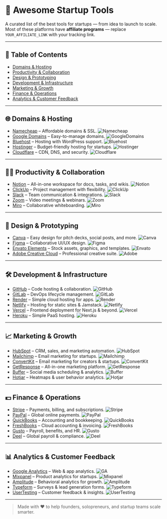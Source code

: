 # 🚀 Awesome Startup Tools

A curated list of the best tools for startups — from idea to launch to scale.  
Most of these platforms have **affiliate programs** — replace `YOUR_AFFILIATE_LINK` with your tracking link.  

---

## 📌 Table of Contents
- [Domains & Hosting](#domains--hosting)
- [Productivity & Collaboration](#productivity--collaboration)
- [Design & Prototyping](#design--prototyping)
- [Development & Infrastructure](#development--infrastructure)
- [Marketing & Growth](#marketing--growth)
- [Finance & Operations](#finance--operations)
- [Analytics & Customer Feedback](#analytics--customer-feedback)

---

## 🌐 Domains & Hosting
- [Namecheap](YOUR_AFFILIATE_LINK) – Affordable domains & SSL. ![Namecheap](https://img.shields.io/badge/Domains-Namecheap-orange)  
- [Google Domains](YOUR_AFFILIATE_LINK) – Easy-to-manage domains. ![GoogleDomains](https://img.shields.io/badge/Domains-Google-blue)  
- [Bluehost](YOUR_AFFILIATE_LINK) – Hosting with WordPress support. ![Bluehost](https://img.shields.io/badge/Hosting-Bluehost-lightblue)  
- [Hostinger](YOUR_AFFILIATE_LINK) – Budget-friendly hosting for startups. ![Hostinger](https://img.shields.io/badge/Hosting-Hostinger-purple)  
- [Cloudflare](YOUR_AFFILIATE_LINK) – CDN, DNS, and security. ![Cloudflare](https://img.shields.io/badge/CDN-Cloudflare-orange)  

---

## 👩‍💻 Productivity & Collaboration
- [Notion](YOUR_AFFILIATE_LINK) – All-in-one workspace for docs, tasks, and wikis. ![Notion](https://img.shields.io/badge/Productivity-Notion-black)  
- [ClickUp](YOUR_AFFILIATE_LINK) – Project management with flexibility. ![ClickUp](https://img.shields.io/badge/Tasks-ClickUp-green)  
- [Slack](YOUR_AFFILIATE_LINK) – Team communication & integrations. ![Slack](https://img.shields.io/badge/Chat-Slack-blue)  
- [Zoom](YOUR_AFFILIATE_LINK) – Video meetings & webinars. ![Zoom](https://img.shields.io/badge/Video-Zoom-purple)  
- [Miro](YOUR_AFFILIATE_LINK) – Collaborative whiteboarding. ![Miro](https://img.shields.io/badge/Whiteboard-Miro-yellow)  

---

## 🎨 Design & Prototyping
- [Canva](YOUR_AFFILIATE_LINK) – Easy design for pitch decks, social posts, and more. ![Canva](https://img.shields.io/badge/Design-Canva-teal)  
- [Figma](YOUR_AFFILIATE_LINK) – Collaborative UI/UX design. ![Figma](https://img.shields.io/badge/UIUX-Figma-purple)  
- [Envato Elements](YOUR_AFFILIATE_LINK) – Stock assets, graphics, and templates. ![Envato](https://img.shields.io/badge/Assets-Envato-green)  
- [Adobe Creative Cloud](YOUR_AFFILIATE_LINK) – Professional creative suite. ![Adobe](https://img.shields.io/badge/Creative-Adobe-red)  

---

## 🛠 Development & Infrastructure
- [GitHub](YOUR_AFFILIATE_LINK) – Code hosting & collaboration. ![GitHub](https://img.shields.io/badge/Code-GitHub-black)  
- [GitLab](YOUR_AFFILIATE_LINK) – DevOps lifecycle management. ![GitLab](https://img.shields.io/badge/DevOps-GitLab-orange)  
- [Render](YOUR_AFFILIATE_LINK) – Simple cloud hosting for apps. ![Render](https://img.shields.io/badge/Hosting-Render-blue)  
- [Netlify](YOUR_AFFILIATE_LINK) – Hosting for static sites & Jamstack. ![Netlify](https://img.shields.io/badge/Hosting-Netlify-lightblue)  
- [Vercel](YOUR_AFFILIATE_LINK) – Frontend deployment for Next.js & beyond. ![Vercel](https://img.shields.io/badge/Deploy-Vercel-black)  
- [Heroku](YOUR_AFFILIATE_LINK) – Simple PaaS hosting. ![Heroku](https://img.shields.io/badge/Hosting-Heroku-purple)  

---

## 📈 Marketing & Growth
- [HubSpot](YOUR_AFFILIATE_LINK) – CRM, sales, and marketing automation. ![HubSpot](https://img.shields.io/badge/CRM-HubSpot-orange)  
- [Mailchimp](YOUR_AFFILIATE_LINK) – Email marketing for startups. ![Mailchimp](https://img.shields.io/badge/Email-Mailchimp-yellow)  
- [ConvertKit](YOUR_AFFILIATE_LINK) – Email marketing for creators & startups. ![ConvertKit](https://img.shields.io/badge/Email-ConvertKit-purple)  
- [GetResponse](YOUR_AFFILIATE_LINK) – All-in-one marketing platform. ![GetResponse](https://img.shields.io/badge/Marketing-GetResponse-green)  
- [Buffer](YOUR_AFFILIATE_LINK) – Social media scheduling & analytics. ![Buffer](https://img.shields.io/badge/Social-Buffer-blue)  
- [Hotjar](YOUR_AFFILIATE_LINK) – Heatmaps & user behavior analytics. ![Hotjar](https://img.shields.io/badge/Analytics-Hotjar-red)  

---

## 💵 Finance & Operations
- [Stripe](YOUR_AFFILIATE_LINK) – Payments, billing, and subscriptions. ![Stripe](https://img.shields.io/badge/Payments-Stripe-purple)  
- [PayPal](YOUR_AFFILIATE_LINK) – Global online payments. ![PayPal](https://img.shields.io/badge/Payments-PayPal-blue)  
- [QuickBooks](YOUR_AFFILIATE_LINK) – Accounting and bookkeeping. ![QuickBooks](https://img.shields.io/badge/Accounting-QuickBooks-green)  
- [FreshBooks](YOUR_AFFILIATE_LINK) – Cloud accounting & invoicing. ![FreshBooks](https://img.shields.io/badge/Accounting-FreshBooks-orange)  
- [Gusto](YOUR_AFFILIATE_LINK) – Payroll, benefits, and HR. ![Gusto](https://img.shields.io/badge/HR-Gusto-red)  
- [Deel](YOUR_AFFILIATE_LINK) – Global payroll & compliance. ![Deel](https://img.shields.io/badge/Payroll-Deel-darkblue)  

---

## 📊 Analytics & Customer Feedback
- [Google Analytics](YOUR_AFFILIATE_LINK) – Web & app analytics. ![GA](https://img.shields.io/badge/Analytics-Google-blue)  
- [Mixpanel](YOUR_AFFILIATE_LINK) – Product analytics for startups. ![Mixpanel](https://img.shields.io/badge/Analytics-Mixpanel-purple)  
- [Amplitude](YOUR_AFFILIATE_LINK) – Behavioral analytics for growth. ![Amplitude](https://img.shields.io/badge/Product-Amplitude-green)  
- [Typeform](YOUR_AFFILIATE_LINK) – Surveys & lead generation forms. ![Typeform](https://img.shields.io/badge/Surveys-Typeform-orange)  
- [UserTesting](YOUR_AFFILIATE_LINK) – Customer feedback & insights. ![UserTesting](https://img.shields.io/badge/Feedback-UserTesting-red)  


---

> Made with ❤️ to help founders, solopreneurs, and startup teams scale smarter.